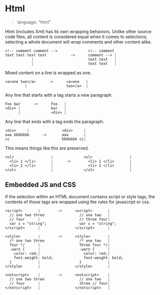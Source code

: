 # Html #

> language: "html"

Html (includes Xml) has its own wrapping behaviors. Unlike other source code
files, all content is considered equal when it comes to selections; selecting a
whole document will wrap comments and other content alike.

    <!-- comment comment -->              <!-- comment
    text text text text           ->      comment --> ¦
                ¦                         text text   ¦
                ¦                         text text   ¦

Mixed content on a line is wrapped as one.

    <a>one two</a>      ->      <a>one   ¦
             ¦                  two</a>  ¦

Any line that starts with a tag starts a new paragraph.

    Foo bar      ->      Foo   ¦
    <div> ¦              bar   ¦
          ¦              <div> ¦

Any line that ends with a tag ends the paragraph.

    <div>     ¦               <div>     ¦
    aaa bbbbbbb      ->       aaa       ¦
    cc                        bbbbbbb cc¦

This means things like this are preserved.

    <ul>                 ¦              <ul>                 ¦
      <li> 1 </li>       ¦      ->        <li> 1 </li>       ¦
      <li> 2 </li>       ¦                <li> 2 </li>       ¦
    </ul>                ¦              </ul>                ¦


## Embedded JS and CSS

If the selection within an HTML document contains script or style tags, the
contents of those tags are wrapped using the rules for javascript or css.

    <script>       ¦        ->      <script>       ¦
      // one two three                // one two   ¦
      // four      ¦                  // three four¦
      var s = "string";               var s = "string";
    </script>      ¦                </script>      ¦

    <style>        ¦        ->      <style>        ¦
      /* one two three                /* one two   ¦
      four */      ¦                  three four */¦
      .warn {      ¦                  .warn {      ¦
        color: red;¦                    color: red;¦
        font-weight: bold;              font-weight: bold;
      }            ¦                  }            ¦
    </style>       ¦                </style>       ¦

    <notscript>    ¦        ->      <notscript>    ¦
      // one two three                // one two   ¦
      // four      ¦                  three // four¦
    </notscript>   ¦                </notscript>   ¦
